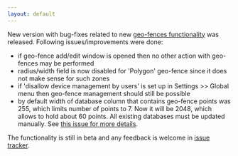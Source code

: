 ```yaml
---
layout: default
---
```


New version with bug-fixes related to new [geo-fences functionality](/features/geofences.html) was released. Following issues/improvements were done:

* if geo-fence add/edit window is opened then no other action with geo-fences may be performed
* radius/width field is now disabled for 'Polygon' geo-fence since it does not make sense for such zones
* if 'disallow device management by users' is set up in Settings >> Global menu then geo-fence management should still be possible
* by default width of database column that contains geo-fence points was 255, which limits number of points to 7. Now it will be 2048, which allows to hold about 60 points. All existing databases must be updated manually. See [this issue for more details](https://github.com/vitalidze/traccar-web/issues/100#issuecomment-87578241).

The functionality is still in beta and any feedback is welcome in [issue tracker](https://github.com/vitalidze/traccar-web/issues/100).